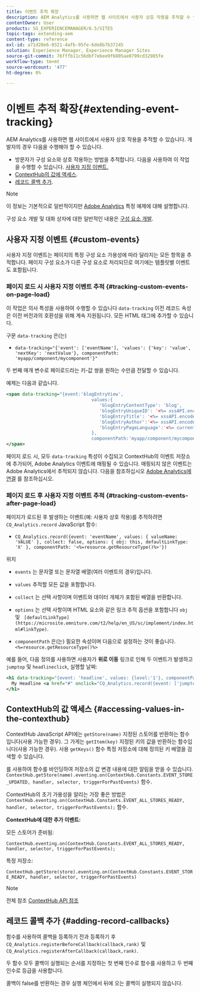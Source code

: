 ```yaml
---
title: 이벤트 추적 확장
description: AEM Analytics를 사용하면 웹 사이트에서 사용자 상호 작용을 추적할 수 있습니다
contentOwner: User
products: SG_EXPERIENCEMANAGER/6.5/SITES
topic-tags: extending-aem
content-type: reference
exl-id: a71d20e6-0321-4afb-95fe-6de8b7b37245
solution: Experience Manager, Experience Manager Sites
source-git-commit: 76fffb11c56dbf7ebee9f6805ae0799cd32985fe
workflow-type: tm+mt
source-wordcount: '477'
ht-degree: 0%

---
```


# 이벤트 추적 확장{#extending-event-tracking}

AEM Analytics를 사용하면 웹 사이트에서 사용자 상호 작용을 추적할 수 있습니다. 개발자의 경우 다음을 수행해야 할 수 있습니다.

* 방문자가 구성 요소와 상호 작용하는 방법을 추적합니다. 다음을 사용하여 이 작업을 수행할 수 있습니다. [사용자 지정 이벤트.](#custom-events)
* [ContextHub의 값에 액세스](/help/sites-developing/extending-analytics.md#accessing-values-in-the-contexthub).
* [레코드 콜백 추가](#adding-record-callbacks).

>[!NOTE]
>
>이 정보는 기본적으로 일반적이지만 [Adobe Analytics](/help/sites-administering/adobeanalytics.md) 특정 예제에 대해 설명합니다.
>
>구성 요소 개발 및 대화 상자에 대한 일반적인 내용은 [구성 요소 개발](/help/sites-developing/components.md).

## 사용자 지정 이벤트 {#custom-events}

사용자 지정 이벤트는 페이지의 특정 구성 요소 가용성에 따라 달라지는 모든 항목을 추적합니다. 페이지 구성 요소가 다른 구성 요소로 처리되므로 여기에는 템플릿별 이벤트도 포함됩니다.

### 페이지 로드 시 사용자 지정 이벤트 추적 {#tracking-custom-events-on-page-load}

이 작업은 의사 특성을 사용하여 수행할 수 있습니다 `data-tracking` 이전 레코드 속성은 이전 버전과의 호환성을 위해 계속 지원됩니다. 모든 HTML 태그에 추가할 수 있습니다.

구문 `data-tracking` 은(는)

* `data-tracking="{'event': ['eventName'], 'values': {'key': 'value', 'nextKey': 'nextValue'}, componentPath: 'myapp/component/mycomponent'}"`

두 번째 매개 변수로 페이로드라는 키-값 쌍을 원하는 수만큼 전달할 수 있습니다.

예제는 다음과 같습니다.

```xml
<span data-tracking="{event:'blogEntryView',
                                values:{
                                   'blogEntryContentType': 'blog',
                                   'blogEntryUniqueID': '<%= xssAPI.encodeForJSString(entry.getId()) %>',
                                   'blogEntryTitle': '<%= xssAPI.encodeForJSString(entry.getTitle()) %>',
                                   'blogEntryAuthor':'<%= xssAPI.encodeForJSString(entry.getAuthor()) %>',
                                   'blogEntryPageLanguage':'<%= currentPage.getLanguage(true) %>'
                                },
                                componentPath:'myapp/component/mycomponent'}">
</span>
```

페이지 로드 시, 모두 `data-tracking` 특성이 수집되고 ContextHub의 이벤트 저장소에 추가되어, Adobe Analytics 이벤트에 매핑될 수 있습니다. 매핑되지 않은 이벤트는 Adobe Analytics에서 추적되지 않습니다. 다음을 참조하십시오 [Adobe Analytics에 연결](/help/sites-administering/adobeanalytics.md) 를 참조하십시오.

### 페이지 로드 후 사용자 지정 이벤트 추적 {#tracking-custom-events-after-page-load}

페이지가 로드된 후 발생하는 이벤트(예: 사용자 상호 작용)를 추적하려면 `CQ_Analytics.record` JavaScript 함수:

* `CQ_Analytics.record({event: 'eventName', values: { valueName: 'VALUE' }, collect: false, options: { obj: this, defaultLinkType: 'X' }, componentPath: '<%=resource.getResourceType()%>'})`

위치

* `events` 는 문자열 또는 문자열 배열(여러 이벤트의 경우)입니다.

* `values` 추적할 모든 값을 포함합니다.
* `collect` 는 선택 사항이며 이벤트와 데이터 개체가 포함된 배열을 반환합니다.
* `options` 는 선택 사항이며 HTML 요소와 같은 링크 추적 옵션을 포함합니다 `obj` 및 ` [defaultLinkType](https://microsite.omniture.com/t2/help/en_US/sc/implement/index.html#linkType)`.

* `componentPath` 은(는) 필요한 속성이며 다음으로 설정하는 것이 좋습니다. `<%=resource.getResourceType()%>`

예를 들어, 다음 정의를 사용하면 사용자가 **위로 이동** 링크로 인해 두 이벤트가 발생하고 `jumptop` 및 `headlineclick`, 실행할 날짜:

```xml
<h1 data-tracking="{event: 'headline', values: {level:'1'}, componentPath: '<%=resource.getResourceType()%>'}">
  My Headline <a href="#" onclick="CQ_Analytics.record({event: ['jumptop','headlineclick'],  values: {level:'1'}, componentPath: '<%=resource.getResourceType()%>'})">Jump to top</a>
</h1>
```

## ContextHub의 값 액세스 {#accessing-values-in-the-contexthub}

ContextHub JavaScript API에는 `getStore(name)` 지정된 스토어를 반환하는 함수입니다(사용 가능한 경우). 그 가게는 `getItem(key)` 지정된 키의 값을 반환하는 함수입니다(사용 가능한 경우). 사용 `getKeys()` 함수 특정 저장소에 대해 정의된 키 배열을 검색할 수 있습니다.

를 사용하여 함수를 바인딩하여 저장소의 값 변경 내용에 대한 알림을 받을 수 있습니다. `ContextHub.getStore(name).eventing.on(ContextHub.Constants.EVENT_STORE_UPDATED, handler, selector, triggerForPastEvents)` 함수.

ContextHub의 초기 가용성을 알리는 가장 좋은 방법은 `ContextHub.eventing.on(ContextHub.Constants.EVENT_ALL_STORES_READY, handler, selector, triggerForPastEvents);` 함수.

**ContextHub에 대한 추가 이벤트:**

모든 스토어가 준비됨:

`ContextHub.eventing.on(ContextHub.Constants.EVENT_ALL_STORES_READY, handler, selector, triggerForPastEvents);`

특정 저장소:

`ContextHub.getStore(store).eventing.on(ContextHub.Constants.EVENT_STORE_READY, handler, selector, triggerForPastEvents)`

>[!NOTE]
>
>전체 참조 [ContextHub API 참조](https://helpx.adobe.com/experience-manager/6-5/sites/developing/using/contexthub-api.html#ContextHubJavascriptAPIReference)

## 레코드 콜백 추가 {#adding-record-callbacks}

함수를 사용하여 콜백을 등록하기 전과 등록하기 후 `CQ_Analytics.registerBeforeCallback(callback,rank)` 및 `CQ_Analytics.registerAfterCallback(callback,rank)`.

두 함수 모두 콜백이 실행되는 순서를 지정하는 첫 번째 인수로 함수를 사용하고 두 번째 인수로 등급을 사용합니다.

콜백이 false를 반환하는 경우 실행 체인에서 뒤에 오는 콜백이 실행되지 않습니다.
